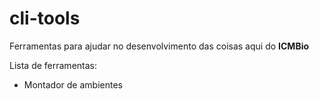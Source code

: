 cli-tools
=========

Ferramentas para ajudar no desenvolvimento das coisas aqui do **ICMBio**

Lista de ferramentas:
- Montador de ambientes
